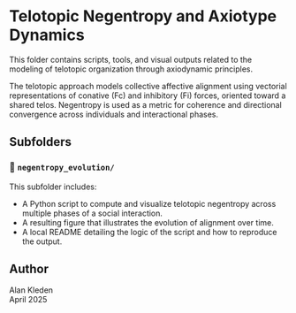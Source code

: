# Telotopic Negentropy and Axiotype Dynamics

This folder contains scripts, tools, and visual outputs related to the modeling of telotopic organization through axiodynamic principles.

The telotopic approach models collective affective alignment using vectorial representations of conative (Fc) and inhibitory (Fi) forces, oriented toward a shared telos. Negentropy is used as a metric for coherence and directional convergence across individuals and interactional phases.

## Subfolders

### 📁 `negentropy_evolution/`

This subfolder includes:

- A Python script to compute and visualize telotopic negentropy across multiple phases of a social interaction.
- A resulting figure that illustrates the evolution of alignment over time.
- A local README detailing the logic of the script and how to reproduce the output.

## Author

Alan Kleden  
April 2025
